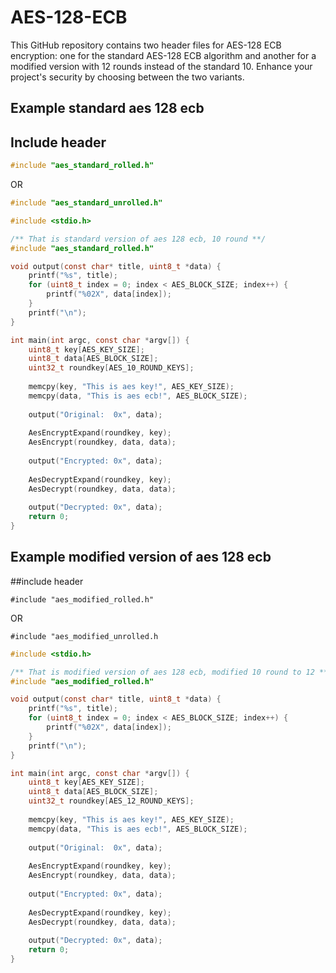 # AES-128-ECB
This GitHub repository contains two header files for AES-128 ECB encryption: one for the standard AES-128 ECB algorithm and another for a modified version with 12 rounds instead of the standard 10. Enhance your project's security by choosing between the two variants.

## Example standard aes 128 ecb

## Include header


```c
#include "aes_standard_rolled.h"
```
OR
```c
#include "aes_standard_unrolled.h"
```

```c
#include <stdio.h>

/** That is standard version of aes 128 ecb, 10 round **/
#include "aes_standard_rolled.h"

void output(const char* title, uint8_t *data) {
	printf("%s", title);
	for (uint8_t index = 0; index < AES_BLOCK_SIZE; index++) {
		printf("%02X", data[index]);
	}
	printf("\n");
}

int main(int argc, const char *argv[]) {
	uint8_t key[AES_KEY_SIZE];
	uint8_t data[AES_BLOCK_SIZE];
	uint32_t roundkey[AES_10_ROUND_KEYS];
	
	memcpy(key, "This is aes key!", AES_KEY_SIZE);
	memcpy(data, "This is aes ecb!", AES_BLOCK_SIZE);
	
	output("Original:  0x", data);
	
	AesEncryptExpand(roundkey, key);
	AesEncrypt(roundkey, data, data);
	
	output("Encrypted: 0x", data);
	
	AesDecryptExpand(roundkey, key);
	AesDecrypt(roundkey, data, data);
	
	output("Decrypted: 0x", data);
	return 0;
}
```

## Example modified version of aes 128 ecb 

##include header

```
#include "aes_modified_rolled.h"
```
OR
```
#include "aes_modified_unrolled.h
```

```c
#include <stdio.h>

/** That is modified version of aes 128 ecb, modified 10 round to 12 **/
#include "aes_modified_rolled.h"

void output(const char* title, uint8_t *data) {
	printf("%s", title);
	for (uint8_t index = 0; index < AES_BLOCK_SIZE; index++) {
		printf("%02X", data[index]);
	}
	printf("\n");
}

int main(int argc, const char *argv[]) {
	uint8_t key[AES_KEY_SIZE];
	uint8_t data[AES_BLOCK_SIZE];
	uint32_t roundkey[AES_12_ROUND_KEYS];
	
	memcpy(key, "This is aes key!", AES_KEY_SIZE);
	memcpy(data, "This is aes ecb!", AES_BLOCK_SIZE);
	
	output("Original:  0x", data);
	
	AesEncryptExpand(roundkey, key);
	AesEncrypt(roundkey, data, data);
	
	output("Encrypted: 0x", data);
	
	AesDecryptExpand(roundkey, key);
	AesDecrypt(roundkey, data, data);
	
	output("Decrypted: 0x", data);
	return 0;
}
```

